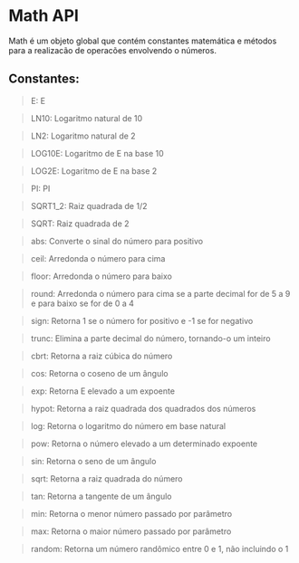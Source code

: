 # Math API
Math é um objeto global que contém constantes matemática e métodos para a realizacão de operacões envolvendo o números.

## Constantes:
> E: E

> LN10: Logaritmo natural de 10

> LN2: Logaritmo natural de 2

> LOG10E: Logaritmo de E na base 10

> LOG2E: Logaritmo de E na base 2

> PI: PI

> SQRT1_2: Raiz quadrada de 1/2

> SQRT: Raiz quadrada de 2

> abs: Converte o sinal do número para positivo

> ceil: Arredonda o número para cima

> floor: Arredonda o número para baixo

> round: Arredonda o número para cima se a parte decimal for de 5 a 9 e para baixo se for de 0 a 4

> sign: Retorna 1 se o número for positivo e -1 se for negativo

> trunc: Elimina a parte decimal do número, tornando-o um inteiro

> cbrt: Retorna a raiz cúbica do número

> cos: Retorna o coseno de um ângulo

> exp: Retorna E elevado a um expoente

> hypot: Retorna a raiz quadrada dos quadrados dos números

> log: Retorna o logaritmo do número em base natural

> pow: Retorna o número elevado a um determinado expoente

> sin: Retorna o seno de um ângulo

> sqrt: Retorna a raiz quadrada do número

> tan: Retorna a tangente de um ângulo

> min: Retorna o menor número passado por parâmetro

> max: Retorna o maior número passado por parâmetro

> random: Retorna um número randômico entre 0 e 1, não incluindo o 1